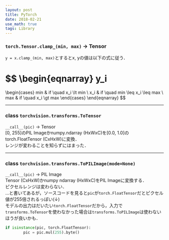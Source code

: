 ```yaml
---
layout: post
title: PyTorch
date: 2018-02-21
use_math: true
tags: Library
---
```


### `torch.Tensor.clamp_(min, max)` -> Tensor
`y = x.clamp_(min, max)`とするとx, yの値は以下の式に従う．

$$
\begin{eqnarray}
y_i
=
\begin{cases}
min & if \quad x_i \lt min \\
x_i & if \quad min \leq x_i \leq max \\
max & if \quad x_i \gt max
\end{cases}
\end{eqnarray}
$$

---

### class `torchvision.transforms.ToTensor`
`__call__(pic)` -> Tensor  
[0, 255]のPIL Imageかnumpy.ndarray (HxWxC)を[0.0, 1.0]のtorch.FloatTensor (CxHxW)に変換．  
レンジが変わることを知らずにはまった．

---

### class `torchvision.transforms.ToPILImage(mode=None)`
`__call__(pic)` -> PIL Image  
Tensor (CxHxW)かnumpy ndarray (HxWxC)をPIL Imageに変換する．  
ピクセルレンジは変わらない．  
...と書いてあるが，ソースコードを見ると`pic`が`torch.FloatTensor`だとピクセル値が255倍されるっぽい(↓)  
モデルの出力はだいたい`torch.FloatTensor`だから，入力で`transforms.ToTensor`を使わなかった場合は`transforms.ToPILImage`は使わないほうが良いかも．  
```python
if isinstance(pic, torch.FloatTensor):
        pic = pic.mul(255).byte()
```